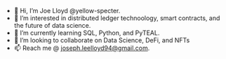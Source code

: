 - 👋 Hi, I’m Joe Lloyd @yellow-specter.
- 👀 I’m interested in distributed ledger technoology, smart contracts, and the future of data science.
- 🌱 I’m currently learning SQL, Python, and PyTEAL.
- 💞️ I’m looking to collaborate on Data Science, DeFi, and NFTs
- 📫 Reach me @ joseph.leelloyd94@gmail.com.

<!---
Papatoshi/Papatoshi is a ✨ special ✨ repository because its `README.md` (this file) appears on your GitHub profile.
You can click the Preview link to take a look at your changes.
--->
